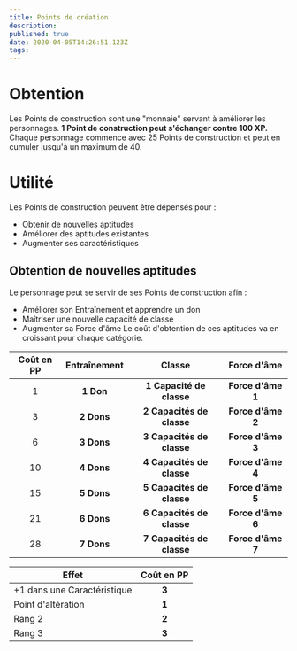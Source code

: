 ```yaml
---
title: Points de création
description: 
published: true
date: 2020-04-05T14:26:51.123Z
tags: 
---
```


# Obtention
Les Points de construction sont une "monnaie" servant à améliorer les personnages. **1 Point de construction peut s'échanger contre 100 XP.** Chaque personnage commence avec 25 Points de construction et peut en cumuler jusqu'à un maximum de 40.

# Utilité
Les Points de construction peuvent être dépensés pour :
 * Obtenir de nouvelles aptitudes
 * Améliorer des aptitudes existantes
 * Augmenter ses caractéristiques
## Obtention de nouvelles aptitudes
Le personnage peut se servir de ses Points de construction afin :
 * Améliorer son Entraînement et apprendre un don
 * Maîtriser une nouvelle capacité de classe
 * Augmenter sa Force d'âme
Le coût d'obtention de ces aptitudes va en croissant pour chaque catégorie.

| Coût en PP | Entraînement | Classe | Force d'âme |
| :----------: | :----------: | :----: | :---------: |
| 1        | **1 Don** | **1 Capacité de classe** | **Force d'âme 1** | 
| 3        | **2 Dons** | **2 Capacités de classe** | **Force d'âme 2** | 
| 6        | **3 Dons** | **3 Capacités de classe** | **Force d'âme 3** | 
| 10       | **4 Dons** | **4 Capacités de classe** | **Force d'âme 4** | 
| 15       | **5 Dons** | **5 Capacités de classe** | **Force d'âme 5** | 
| 21       | **6 Dons** | **6 Capacités de classe** | **Force d'âme 6** | 
| 28       | **7 Dons** | **7 Capacités de classe** | **Force d'âme 7** | 

| Effet | Coût en PP |
| ------------- |:-------------: |
| +1 dans une Caractéristique        | **3** |
| Point d'altération        | **1**     |
| Rang 2        | **2**     |
| Rang 3        | **3**     |

